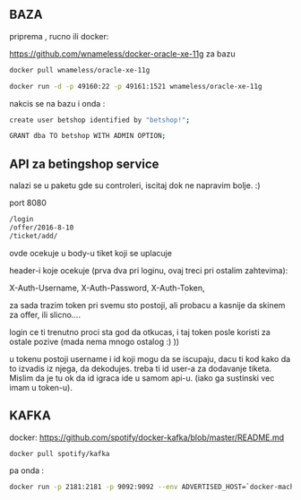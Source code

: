 

BAZA
---

 priprema , rucno ili docker:

https://github.com/wnameless/docker-oracle-xe-11g   za bazu

```bash
docker pull wnameless/oracle-xe-11g
```

```bash
docker run -d -p 49160:22 -p 49161:1521 wnameless/oracle-xe-11g
```

nakcis se na bazu i onda :

```bash
create user betshop identified by "betshop!";

GRANT dba TO betshop WITH ADMIN OPTION;
```

API za betingshop service 
---

 nalazi se u paketu gde su controleri, iscitaj dok ne napravim bolje. :)
 
 port 8080

```bash
/login
/offer/2016-8-10
/ticket/add/ 
```   

ovde ocekuje u body-u tiket koji se uplacuje


header-i koje ocekuje (prva dva pri loginu, ovaj treci pri ostalim zahtevima):

X-Auth-Username,
X-Auth-Password,
X-Auth-Token,


za sada trazim token pri svemu sto postoji, ali probacu a kasnije da skinem za offer, ili slicno....

login ce ti trenutno proci sta god da otkucas, i taj token posle koristi za ostale pozive (mada nema mnogo ostalog :) ))

u tokenu postoji username i id koji mogu da se iscupaju, dacu ti kod kako da to izvadis iz njega, da dekodujes.
treba ti id user-a za dodavanje tiketa. Mislim da je tu ok da id igraca ide u samom api-u. (iako ga sustinski vec imam u token-u).


KAFKA
---
docker:
https://github.com/spotify/docker-kafka/blob/master/README.md

```bash
docker pull spotify/kafka
```

pa onda :
```bash
docker run -p 2181:2181 -p 9092:9092 --env ADVERTISED_HOST=`docker-machine ip \`docker-machine active\`` --env ADVERTISED_PORT=9092 spotify/kafka
```
